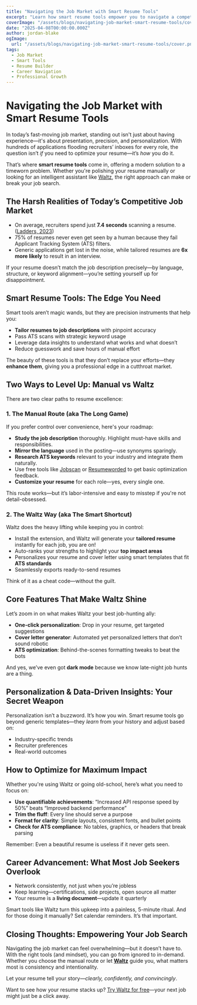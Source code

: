 ```yaml
---
title: "Navigating the Job Market with Smart Resume Tools"
excerpt: "Learn how smart resume tools empower you to navigate a competitive job market, offering advanced features that enhance your professional profile and increase application success."
coverImage: "/assets/blogs/navigating-job-market-smart-resume-tools/cover.png"
date: "2025-04-08T00:00:00.000Z"
author: jordan-blake
ogImage:
  url: "/assets/blogs/navigating-job-market-smart-resume-tools/cover.png"
tags:
  - Job Market
  - Smart Tools
  - Resume Builder
  - Career Navigation
  - Professional Growth
---
```


# Navigating the Job Market with Smart Resume Tools

In today’s fast-moving job market, standing out isn't just about having experience—it's about presentation, precision, and personalization. With hundreds of applications flooding recruiters’ inboxes for every role, the question isn’t _if_ you need to optimize your resume—it’s _how_ you do it.

That’s where **smart resume tools** come in, offering a modern solution to a timeworn problem. Whether you're polishing your resume manually or looking for an intelligent assistant like [Waltz](https://waltzyourway.com), the right approach can make or break your job search.

## The Harsh Realities of Today’s Competitive Job Market

- On average, recruiters spend just **7.4 seconds** scanning a resume. ([Ladders, 2023](https://www.theladders.com))
- 75% of resumes never even get seen by a human because they fail Applicant Tracking System (ATS) filters.
- Generic applications get lost in the noise, while tailored resumes are **6x more likely** to result in an interview.

If your resume doesn’t match the job description precisely—by language, structure, or keyword alignment—you’re setting yourself up for disappointment.

## Smart Resume Tools: The Edge You Need

Smart tools aren’t magic wands, but they are precision instruments that help you:

- **Tailor resumes to job descriptions** with pinpoint accuracy
- Pass ATS scans with strategic keyword usage
- Leverage data insights to understand what works and what doesn’t
- Reduce guesswork and save hours of manual effort

The beauty of these tools is that they don’t replace your efforts—they **enhance them**, giving you a professional edge in a cutthroat market.

## Two Ways to Level Up: Manual vs Waltz

There are two clear paths to resume excellence:

### 1. The Manual Route (aka The Long Game)

If you prefer control over convenience, here's your roadmap:

- **Study the job description** thoroughly. Highlight must-have skills and responsibilities.
- **Mirror the language** used in the posting—use synonyms sparingly.
- **Research ATS keywords** relevant to your industry and integrate them naturally.
- Use free tools like [Jobscan](https://www.jobscan.co/) or [Resumeworded](https://resumeworded.com) to get basic optimization feedback.
- **Customize your resume** for each role—yes, every single one.

This route works—but it’s labor-intensive and easy to misstep if you're not detail-obsessed.

### 2. The Waltz Way (aka The Smart Shortcut)

Waltz does the heavy lifting while keeping you in control:

- Install the extension, and Waltz will generate your **tailored resume** instantly for each job, you are on!
- Auto-ranks your strengths to highlight your **top impact areas**
- Personalizes your resume and cover letter using smart templates that fit **ATS standards**
- Seamlessly exports ready-to-send resumes

Think of it as a cheat code—without the guilt.

## Core Features That Make Waltz Shine

Let’s zoom in on what makes Waltz your best job-hunting ally:

- **One-click personalization**: Drop in your resume, get targeted suggestions
- **Cover letter generator**: Automated yet personalized letters that don’t sound robotic
- **ATS optimization**: Behind-the-scenes formatting tweaks to beat the bots

And yes, we’ve even got **dark mode** because we know late-night job hunts are a thing.

## Personalization & Data‑Driven Insights: Your Secret Weapon

Personalization isn’t a buzzword. It’s how you win. Smart resume tools go beyond generic templates—they _learn_ from your history and adjust based on:

- Industry-specific trends
- Recruiter preferences
- Real-world outcomes

## How to Optimize for Maximum Impact

Whether you're using Waltz or going old-school, here’s what you need to focus on:

- **Use quantifiable achievements**: “Increased API response speed by 50%” beats “Improved backend performance”
- **Trim the fluff**: Every line should serve a purpose
- **Format for clarity**: Simple layouts, consistent fonts, and bullet points
- **Check for ATS compliance**: No tables, graphics, or headers that break parsing

Remember: Even a beautiful resume is useless if it never gets seen.

## Career Advancement: What Most Job Seekers Overlook

- Network consistently, not just when you’re jobless
- Keep learning—certifications, side projects, open source all matter
- Your resume is a **living document**—update it quarterly

Smart tools like Waltz turn this upkeep into a painless, 5-minute ritual. And for those doing it manually? Set calendar reminders. It’s that important.

## Closing Thoughts: Empowering Your Job Search

Navigating the job market can feel overwhelming—but it doesn’t have to. With the right tools (and mindset), you can go from ignored to in-demand. Whether you choose the manual route or let **[Waltz](https://waltzyourway.com)** guide you, what matters most is consistency and intentionality.

Let your resume tell your story—_clearly, confidently, and convincingly_.

Want to see how your resume stacks up? [Try Waltz for free](https://waltzyourway.com/register)—your next job might just be a click away.
